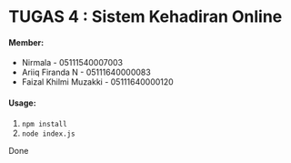 # TUGAS 4 : Sistem Kehadiran Online

#### Member:
- Nirmala - 05111540007003
- Ariiq Firanda N - 05111640000083
- Faizal Khilmi Muzakki - 05111640000120

#### Usage:
1. `npm install`
2. `node index.js`

Done
